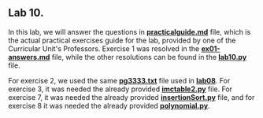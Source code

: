 ## Lab 10.



In this lab, we will answer the questions in **[practicalguide.md](https://github.com/alexandradecarvalho/programming-fundamentals/blob/main/practical-classes/lab10/practicalguide.md)** file, which is the actual practical exercises guide for the lab, provided by one of the Curricular Unit's Professors. Exercise 1 was resolved in the **[ex01-answers.md](https://github.com/alexandradecarvalho/programming-fundamentals/blob/main/practical-classes/lab10/ex01-answers.md)** file, while the other resolutions can be found in the **[lab10.py](https://github.com/alexandradecarvalho/programming-fundamentals/blob/main/practical-classes/lab10/lab10.py)** file.



For exercise 2, we used the same **[pg3333.txt](https://github.com/alexandradecarvalho/programming-fundamentals/blob/main/practical-classes/lab10/pg3333.txt)** file used in **[lab08](https://github.com/alexandradecarvalho/programming-fundamentals/blob/main/practical-classes/lab08)**. For exercise 3, it was needed the already provided **[imctable2.py](https://github.com/alexandradecarvalho/programming-fundamentals/blob/main/practical-classes/lab09/imctable2.py)** file. For exercise 7, it was needed the already provided **[insertionSort.py](https://github.com/alexandradecarvalho/programming-fundamentals/blob/main/practical-classes/lab10/insertionSort.py)** file, and for exercise 8 it was needed the already provided **[polynomial.py](https://github.com/alexandradecarvalho/programming-fundamentals/blob/main/practical-classes/lab10/polynomial.py)**.

